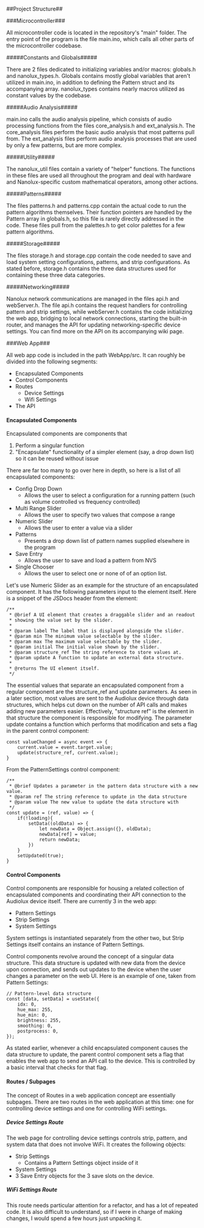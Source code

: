 ##Project Structure##

###Microcontroller###

All microcontroller code is located in the repository's "main" folder. The entry point of the program is the file main.ino, which calls all other parts of the microcontroller codebase.

#####Constants and Globals#####

There are 2 files dedicated to initializing variables and/or macros: globals.h and nanolux\_types.h. Globals contains mostly global variables that aren't utilized in main.ino, in addition to defining the Pattern struct and its accompanying array. nanolux\_types contains nearly macros utilized as constant values by the codebase.

#####Audio Analysis#####

main.ino calls the audio analysis pipeline, which consists of audio processing functions from the files core\_analysis.h and ext\_analysis.h. The core\_analysis files perform the basic audio analysis that most patterns pull from. The ext\_analysis files perform audio analysis processes that are used by only a few patterns, but are more complex.

#####Utility#####

The nanolux\_util files contain a variety of "helper" functions. The functions in these files are used all throughout the program and deal with hardware and Nanolux-specific custom mathematical operators, among other actions.


#####Patterns#####

The files patterns.h and patterns.cpp contain the actual code to run the pattern algorithms themselves. Their function pointers are handled by the Pattern array in globals.h, so this file is rarely directly addressed in the code. These files pull from the palettes.h to get color palettes for a few pattern algorithms.


#####Storage#####

The files storage.h and storage.cpp contain the code needed to save and load system setting configurations, patterns, and strip configurations. As stated before, storage.h contains the three data structures used for containing these three data categories.

#####Networking#####

Nanolux network communications are managed in the files api.h and webServer.h. The file api.h contains the request handlers for controlling pattern and strip settings, while webServer.h contains the code initializing the web app, bridging to local network connections, starting the built-in router, and manages the API for updating networking-specific device settings. You can find more on the API on its accompanying wiki page.

###Web App###

All web app code is included in the path WebApp/src. It can roughly be divided into the following segments:

- Encapsulated Components
- Control Components
- Routes
	- Device Settings
	- Wifi Settings
- The API

#### Encapsulated Components ####

Encapsulated components are components that

1. Perform a singular function
2. "Encapsulate" functionality of a simpler element (say, a drop down list) so it can be reused without issue

There are far too many to go over here in depth, so here is a list of all encapsulated components:

- Config Drop Down
	- Allows the user to select a configuration for a running pattern (such as volume controlled vs frequency controlled)
- Multi Range Slider
	- Allows the user to specify two values that compose a range
- Numeric Slider
	- Allows the user to enter a value via a slider
- Patterns
	- Presents a drop down list of pattern names supplied elsewhere in the program
- Save Entry
	- Allows the user to save and load a pattern from NVS
- Single Chooser
	- Allows the user to select one or none of of an option list.

Let's use Numeric Slider as an example for the structure of an encapsulated component. It has the following parameters input to the element itself. Here is a snippet of the JSDocs header from the element:

	/**
	 * @brief A UI element that creates a draggable slider and an readout
	 * showing the value set by the slider.
	 * 
	 * @param label The label that is displayed alongside the slider.
	 * @param min The minimum value selectable by the slider.
	 * @param max The maximum value selectable by the slider.
	 * @param initial The initial value shown by the slider.
	 * @param structure_ref The string reference to store values at.
	 * @param update A function to update an external data structure.
	 * 
	 * @returns The UI element itself.
	 */

The essential values that separate an encapsulated component from a regular component are the structure\_ref and update parameters. As seen in a later section, most values are sent to the Audiolux device through data structures, which helps cut down on the number of API calls and makes adding new parameters easier. Effectively, "structure ref" is the element in that structure the component is responsible for modifying. The parameter update contains a function which performs that modification and sets a flag in the parent control component:

    const valueChanged = async event => {
        current.value = event.target.value;
        update(structure_ref, current.value);
    }

From the PatternSettings control component:

	/**
	 * @brief Updates a parameter in the pattern data structure with a new value.
	 * @param ref The string reference to update in the data structure
	 * @param value The new value to update the data structure with
	 */
	const update = (ref, value) => {
		if(!loading){		
			setData((oldData) => {
				let newData = Object.assign({}, oldData);
				newData[ref] = value;
				return newData;
			})
		}	
		setUpdated(true);
	}

#### Control Components ####

Control components are responsible for housing a related collection of encapsulated components and coordinating their API connection to the Audiolux device itself. There are currently 3 in the web app:

- Pattern Settings
- Strip Settings
- System Settings

System settings is instantiated separately from the other two, but Strip Settings itself contains an instance of Pattern Settings.

Control components revolve around the concept of a singular data structure. This data structure is updated with new data from the device upon connection, and sends out updates to the device when the user changes a parameter on the web UI. Here is an example of one, taken from Pattern Settings:

	// Pattern-level data structure
	const [data, setData] = useState({
		idx: 0,
		hue_max: 255,
		hue_min: 0,
		brightness: 255,
		smoothing: 0,
		postprocess: 0,
	});

As stated earlier, whenever a child encapsulated component causes the data structure to update, the parent control component sets a flag that enables the web app to send an API call to the device. This is controlled by a basic interval that checks for that flag.

#### Routes / Subpages ####

The concept of Routes in a web application concept are essentially subpages. There are two routes in the web application at this time: one for controlling device settings and one for controlling WiFi settings.

##### Device Settings Route #####

The web page for controlling device settings controls strip, pattern, and system data that does not involve WiFi. It creates the following objects:

- Strip Settings
	- Contains a Pattern Settings object inside of it
- System Settings
- 3 Save Entry objects for the 3 save slots on the device.

##### WiFi Settings Route #####

This route needs particular attention for a refactor, and has a lot of repeated code. It is also difficult to understand, so if I were in charge of making changes, I would spend a few hours just unpacking it.